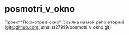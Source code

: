 # posmotri_v_okno
Проект "Посмотри в окно"
[ссылка на мой репозиторий] (git@github.com:jurnalist27999/posmotri_v_okno.git)
